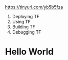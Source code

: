 https://tinyurl.com/yb5b5fza

1. Deploying TF
2. Using TF
3. Building TF
4. Debugging TF

# Hello World
